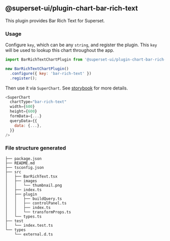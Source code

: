 ## @superset-ui/plugin-chart-bar-rich-text



This plugin provides Bar Rich Text for Superset.

### Usage

Configure `key`, which can be any `string`, and register the plugin. This `key` will be used to lookup this chart throughout the app.

```js
import BarRichTextChartPlugin from '@superset-ui/plugin-chart-bar-rich-text';

new BarRichTextChartPlugin()
  .configure({ key: 'bar-rich-text' })
  .register();
```

Then use it via `SuperChart`. See [storybook](https://apache-superset.github.io/superset-ui/?selectedKind=plugin-chart-bar-rich-text) for more details.

```js
<SuperChart
  chartType="bar-rich-text"
  width={600}
  height={600}
  formData={...}
  queryData={{
    data: {...},
  }}
/>
```

### File structure generated

```
├── package.json
├── README.md
├── tsconfig.json
├── src
│   ├── BarRichText.tsx
│   ├── images
│   │   └── thumbnail.png
│   ├── index.ts
│   ├── plugin
│   │   ├── buildQuery.ts
│   │   ├── controlPanel.ts
│   │   ├── index.ts
│   │   └── transformProps.ts
│   └── types.ts
├── test
│   └── index.test.ts
└── types
    └── external.d.ts
```